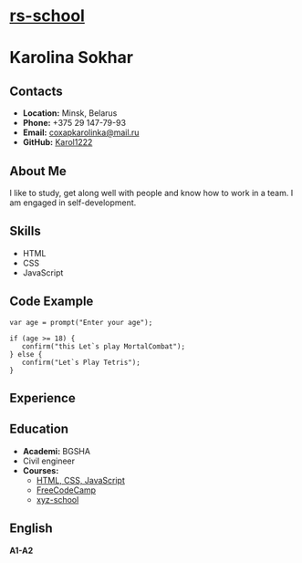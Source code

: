 # [rs-school](https://github.com/rolling-scopes-school/tasks/blob/master/tasks/cv/git-markdown.md)

# Karolina Sokhar

## Contacts
 
  * **Location:** Minsk, Belarus
  * **Phone:** +375 29 147-79-93
  * **Email:** coxapkarolinka@mail.ru
  * **GitHub:** [Karol1222](https://github.com/Karol1222)

## About Me
 
  I like to study, get along well with people and know how to work in a team. I am engaged in self-development.
  
## Skills
 
  * HTML
  * CSS
  * JavaScript
## Code Example
 
  ```
  var age = prompt("Enter your age");
 
 if (age >= 18) {
     confirm("this Let`s play MortalCombat");
 } else {
     confirm("Let`s Play Tetris");
 }
 ```

## Experience

## Education
  * **Academi:** BGSHA
   * Сivil engineer
  * **Courses:**
    * [HTML, CSS, JavaScript](https://code.mu/ru/markup/book/prime/)
    * [FreeCodeCamp](https://www.freecodecamp.org/learn/responsive-web-design/)
    * [xyz-school](https://www.school-xyz.com/?ysclid=l83bhz0b4v274551840)

## English

**A1-A2**